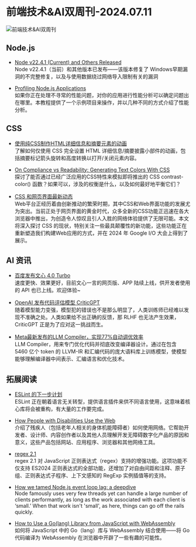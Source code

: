# 前端技术&AI双周刊-2024.07.11

![前端技术&AI双周刊](https://gips0.baidu.com/it/u=1361366237,2029743518&fm=3028&app=3028&f=PNG&fmt=auto&q=100&size=f900_383)

## Node.js
- [Node v22.4.1 (Current) and Others Released](https://nodejs.org/en/blog/release/v22.4.1)
<br>Node v22.4.1（当前）和其他版本已发布——该版本修复了 Windows早期漏洞的不完整修复，以及与使用数据绕过网络导入限制有关的漏洞

- [Profiling Node.js Applications](https://betterstack.com/community/guides/scaling-nodejs/profiling-nodejs-applications/)
<br>如果你正在处理不寻常的性能问题，对你的应用进行性能分析可以确定问题出在哪里。本教程提供了一个示例项目来操作，并以几种不同的方式介绍了性能分析。

## CSS
- [使用纯CSS制作HTML详细信息和摘要元素的动画](https://www.youtube.com/watch?utm_source=CSS-Weekly&utm_campaign=Issue-588&utm_medium=web&v=idoaw75xjhU&feature=youtu.be)
<br>了解如何仅使用 CSS 完全设置 HTML 详细信息/摘要披露小部件的动画，包括摘要标记箭头旋转和高度转换以打开/关闭元素内容。

- [On Compliance vs Readability: Generating Text Colors With CSS](https://lea.verou.me/blog/2024/contrast-color/?utm_source=CSS-Weekly&utm_campaign=Issue-588&utm_medium=web)
<br>探讨了能否通过已经广泛应用的CSS特性来模拟即将推出的 CSS contrast-color() 函数？如果可以，涉及的权衡是什么，以及如何最好地平衡它们？

- [CSS 和网页界面最新动态](https://developer.chrome.com/blog/new-in-web-ui-io-2024?utm_source=CSS-Weekly&utm_campaign=Issue-588&utm_medium=web&hl=zh-cn)
<br>Web平台正经历着由创新推动的繁荣时期，其中CSS和Web界面功能的发展尤为突出。当前正处于网页界面的黄金时代，众多全新的CSS功能正迅速在各大浏览器中推出，为创造令人惊叹且引人入胜的网络体验提供了无限可能。本文将深入探讨 CSS 的现状，特别关注一些最具颠覆性的新功能，这些功能正在重新塑造我们构建Web应用的方式，并在 2024 年 Google I/O 大会上得到了展示。

## AI 资讯
- [百度发布文心 4.0 Turbo](https://yiyan.baidu.com/)
<br>速度更快、效果更好，目前文心一言的网页版、APP 陆续上线，供开发者使用的 API 也已上线。欢迎体验~

- [OpenAI 发布代码评估模型 CriticGPT](https://mp.weixin.qq.com/s?__biz=MzA3MzI4MjgzMw==&mid=2650923946&idx=1&sn=f87d1558ff6784dc157e0c532c6819a8&scene=21#wechat_redirect)
<br>随着模型能力变强，模型犯的错误也不是那么明显了，人类训练师已经难以发现不准确之处。人类如果给不出正确的反馈，那 RLHF 也无法产生效果，CriticGPT 正是为了应对这一挑战而生。

- [Meta最新发布的LLM Compiler，实现77%自动调优效率](https://mp.weixin.qq.com/s?__biz=MzA3MzI4MjgzMw==&mid=2650924032&idx=2&sn=6e49b1bd2d36482b41cfd03e5901932a&scene=21#wechat_redirect)
<br>LLM Compiler，用来专门优化代码并彻底改变编译器设计。通过在包含 5460 亿个 token 的 LLVM-IR 和汇编代码的庞大语料库上训练模型，使模型能够理解编译器中间表示、汇编语言和优化技术。

## 拓展阅读
- [ESLint 的下一步计划](https://eslint.org/blog/2024/07/whats-coming-next-for-eslint/)
<br>ESLint 正在朝着语言无关转型，提供语言插件来供不同语言使用，这意味着核心库将会被重构，有大量的工作要完成。

- [How People with Disabilities Use the Web](https://www.w3.org/WAI/people-use-web/)
<br>介绍了残疾人（包括老年人相关的身体机能障碍者）如何使用网络。它帮助开发者、设计师、内容创作者以及其他人员理解开发无障碍数字化产品的原因和意义，这些产品包括网站、应用程序、浏览器和其他网络工具。

- [regex 2.1](https://github.com/slevithan/regex)
<br>regex 2.1 对 JavaScript 正则表达式（regex）支持的增强功能。这项功能不仅支持 ES2024 正则表达式的全部功能，还增加了对自由间距和注释、原子组、正则表达式子程序、上下文感知的 RegExp 实例插值等的支持。

- [How we tamed Node.js event loop lag: a deepdive](https://trigger.dev/blog/event-loop-lag)
<br>Node famously uses very few threads yet can handle a large number of clients performantly, as long as the work associated with each client is ‘small.’ When that work isn't 'small', as here, things can go off the rails quickly.

- [How to Use a Go(lang) Library from JavaScript with WebAssembly](https://javascriptweekly.com/link/157212/web)
<br>如何将 JavaScript 中的 Go（lang）库与 WebAssembly 结合使用——将 Go 代码编译为 WebAssembly 在浏览器中开辟了一些有趣的可能性。
